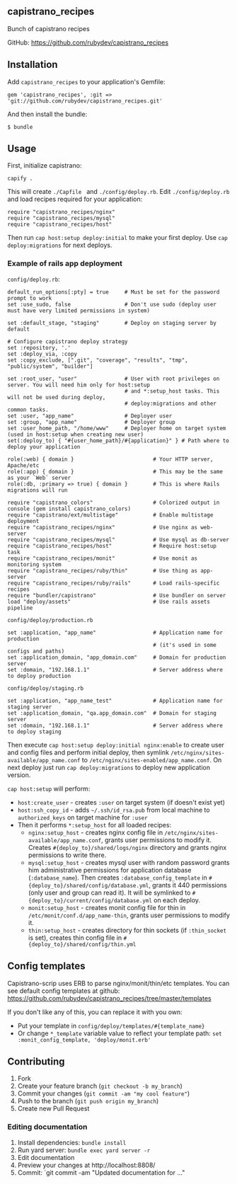 ## capistrano_recipes

Bunch of capistrano recipes

GitHub: https://github.com/rubydev/capistrano_recipes

## Installation

Add `capistrano_recipes` to your application's Gemfile:

    gem 'capistrano_recipes', :git => 'git://github.com/rubydev/capistrano_recipes.git'

And then install the bundle:

    $ bundle

## Usage

First, initialize capistrano:

    capify .
    
This will create `./Capfile ` and `./config/deploy.rb`. Edit `./config/deploy.rb` and load recipes required
for your application:

    require "capistrano_recipes/nginx"
    require "capistrano_recipes/mysql"
    require "capistrano_recipes/host"

Then run `cap host:setup deploy:initial` to make your first deploy. Use `cap deploy:migrations` for next deploys.

### Example of rails app deployment

`config/deploy.rb`:

    default_run_options[:pty] = true     # Must be set for the password prompt to work
    set :use_sudo, false                 # Don't use sudo (deploy user must have very limited permissions in system)

    set :default_stage, "staging"        # Deploy on staging server by default

    # Configure capistrano deploy strategy
    set :repository, '.'
    set :deploy_via, :copy
    set :copy_exclude, [".git", "coverage", "results", "tmp", "public/system", "builder"]

    set :root_user, "user"               # User with root privileges on server. You will need him only for host:setup
                                         # and *:setup_host tasks. This will not be used during deploy,
                                         # deploy:migrations and other common tasks.
    set :user, "app_name"                # Deployer user
    set :group, "app_name"               # Deployer group
    set :user_home_path, "/home/www"     # Deployer home on target system (used in host:setup when creating new user)
    set(:deploy_to) { "#{user_home_path}/#{application}" } # Path where to deploy your application

    role(:web) { domain }                         # Your HTTP server, Apache/etc
    role(:app) { domain }                         # This may be the same as your `Web` server
    role(:db, :primary => true) { domain }        # This is where Rails migrations will run

    require "capistrano_colors"                   # Colorized output in console (gem install capistrano_colors)
    require "capistrano/ext/multistage"           # Enable multistage deployment
    require "capistrano_recipes/nginx"            # Use nginx as web-server
    require "capistrano_recipes/mysql"            # Use mysql as db-server
    require "capistrano_recipes/host"             # Require host:setup task
    require "capistrano_recipes/monit"            # Use monit as monitoring system
    require "capistrano_recipes/ruby/thin"        # Use thing as app-server
    require "capistrano_recipes/ruby/rails"       # Load rails-specific recipes
    require "bundler/capistrano"                  # Use bundler on server
    load "deploy/assets"                          # Use rails assets pipeline

`config/deploy/production.rb`

    set :application, "app_name"                  # Application name for production
                                                  # (it's used in some configs and paths)
    set :application_domain, "app_domain.com"     # Domain for production server
    set :domain, "192.168.1.1"                    # Server address where to deploy production

`config/deploy/staging.rb`

    set :application, "app_name_test"             # Application name for staging server
    set :application_domain, "qa.app_domain.com"  # Domain for staging server
    set :domain, "192.168.1.1"                    # Server address where to deploy staging

Then execute `cap host:setup deploy:initial nginx:enable` to create user and config files and perform initial deploy,
then symlink `/etc/nginx/sites-available/app_name.conf` to `/etc/nginx/sites-enabled/app_name.conf`.
On next deploy just run `cap deploy:migrations` to deploy new application version.

`cap host:setup` will perform:

 * `host:create_user` - creates `:user` on target system (if doesn't exist yet)
 * `host:ssh_copy_id` - adds `~/.ssh/id_rsa.pub` from local machine to `authorized_keys` on target machine for `:user`
 * Then it performs `*:setup_host` for all loaded recipes:
   * `nginx:setup_host` - creates nginx config file in `/etc/nginx/sites-available/app_name.conf`, grants user
     permissions to modify it. Creates `#{deploy_to}/shared/logs/nginx` directory and grants nginx permissions to
     write there.
   * `mysql:setup_host` - creates mysql user with random password grants him administrative permissions for application
     database (`:database_name`). Then creates `:database_config_template` in `#{deploy_to}/shared/config/database.yml`,
     grants it 440 permissions (only user and group can read it). It will be symlinked to
     `#{deploy_to}/current/config/database.yml` on each deploy.
   * `monit:setup_host` - creates monit config file for thin in `/etc/monit/conf.d/app_name-thin`, grants user
     permissions to modify it.
   * `thin:setup_host` - creates directory for thin sockets (if `:thin_socket` is set), creates thin config file in
     `#{deploy_to}/shared/config/thin.yml`

## Config templates

Capistrano-scrip uses ERB to parse nginx/monit/thin/etc templates. You can see default config templates at github:
https://github.com/rubydev/capistrano_recipes/tree/master/templates

If you don't like any of this, you can replace it with you own:

* Put your template in `config/deploy/templates/#{template_name}`
* Or change `*_template` variable value to reflect your template path: `set :monit_config_template, 'deploy/monit.erb'`

## Contributing

1. Fork
2. Create your feature branch (`git checkout -b my_branch`)
3. Commit your changes (`git commit -am "my cool feature"`)
4. Push to the branch (`git push origin my_branch`)
5. Create new Pull Request

### Editing documentation

1. Install dependencies: `bundle install`
2. Run yard server: `bundle exec yard server -r`
3. Edit documentation
4. Preview your changes at http://localhost:8808/
5. Commit: `git commit -am "Updated documentation for ..."
